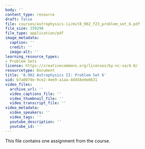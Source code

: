 ```yaml
---
body: ''
content_type: resource
draft: false
file: courses/astrophysics-ii/mit8_902_f23_problem_set_6.pdf
file_size: 159298
file_type: application/pdf
image_metadata:
  caption: ''
  credit: ''
  image-alt: ''
learning_resource_types:
- Problem Sets
license: https://creativecommons.org/licenses/by-nc-sa/4.0/
resourcetype: Document
title: '8.902 Astrophysics II: Problem Set 6'
uid: b7a0079e-9ce2-4ee9-a1aa-4d458e9e6631
video_files:
  archive_url: ''
  video_captions_file: ''
  video_thumbnail_file: ''
  video_transcript_file: ''
video_metadata:
  video_speakers: ''
  video_tags: ''
  youtube_description: ''
  youtube_id: ''
---
```

This file contains one assignment from the course.